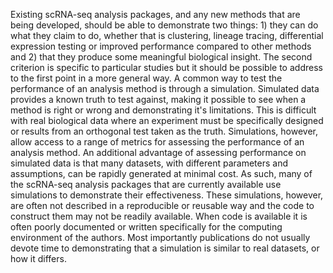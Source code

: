 Existing scRNA-seq analysis packages, and any new methods that are being developed, should be able to demonstrate two things: 1) they can do what they claim to do, whether that is clustering, lineage tracing, differential expression testing or improved performance compared to other methods and 2) that they produce some meaningful biological insight. The second criterion is specific to particular studies but it should be possible to address to the first point in a more general way. A common way to test the performance of an analysis method is through a simulation. Simulated data provides a known truth to test against, making it possible to see when a method is right or wrong and demonstrating it's limitations. This is difficult with real biological data where an experiment must be specifically designed or results from an orthogonal test taken as the truth. Simulations, however, allow access to a range of metrics for assessing the performance of an analysis method. An additional advantage of assessing performance on simulated data is that many datasets, with different parameters and assumptions, can be rapidly generated at minimal cost. As such, many of the scRNA-seq analysis packages that are currently available use simulations to demonstrate their effectiveness. These simulations, however, are often not described in a reproducible or reusable way and the code to construct them may not be readily available. When code is available it is often poorly documented or written specifically for the computing environment of the authors. Most importantly publications do not usually devote time to demonstrating that a simulation is similar to real datasets, or how it differs.